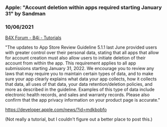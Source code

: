 ### Apple: "Account deletion within apps required starting January 31" by Sandman
### 10/06/2021
[B4X Forum - B4i - Tutorials](https://www.b4x.com/android/forum/threads/134883/)

"The updates to App Store Review Guideline 5.1.1 last June provided users with greater control over their personal data, stating that all apps that allow for account creation must also allow users to initiate deletion of their account from within the app. This requirement applies to all app submissions starting January 31, 2022. We encourage you to review any laws that may require you to maintain certain types of data, and to make sure your app clearly explains what data your app collects, how it collects that data, all uses of that data, your data retention/deletion policies, and more as described in the guideline. Examples of this type of data include electronic health records, and sales and warranty records. Please also confirm that the app privacy information on your product page is accurate."  
  
<https://developer.apple.com/news/?id=mdkbobfo>  
  
(Not really a tutorial, but I couldn't figure out a better place to post this.)